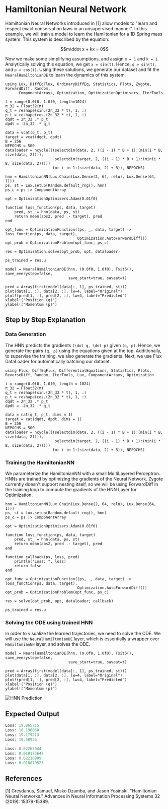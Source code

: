 # Hamiltonian Neural Network

Hamiltonian Neural Networks introduced in [1] allow models to "learn and respect exact conservation laws in an unsupervised manner". In this example, we will train a model to learn the Hamiltonian for a 1D Spring mass system. This system is described by the equation:

```math
m\ddot x + kx = 0
```

Now we make some simplifying assumptions, and assign ``m = 1`` and ``k = 1``. Analytically solving this equation, we get ``x = sin(t)``. Hence, ``q = sin(t)``, and ``p = cos(t)``. Using these solutions, we generate our dataset and fit the `NeuralHamiltonianDE` to learn the dynamics of this system.

```@example hamiltonian_cp
using Lux, DiffEqFlux, OrdinaryDiffEq, Statistics, Plots, Zygote, ForwardDiff, Random,
      ComponentArrays, Optimization, OptimizationOptimisers, IterTools

t = range(0.0f0, 1.0f0, length=1024)
π_32 = Float32(π)
q_t = reshape(sin.(2π_32 * t), 1, :)
p_t = reshape(cos.(2π_32 * t), 1, :)
dqdt = 2π_32 .* p_t
dpdt = -2π_32 .* q_t

data = vcat(q_t, p_t)
target = vcat(dqdt, dpdt)
B = 256
NEPOCHS = 500
dataloader = ncycle(((selectdim(data, 2, ((i - 1) * B + 1):(min(i * B, size(data, 2)))),
                      selectdim(target, 2, ((i - 1) * B + 1):(min(i * B, size(data, 2)))))
                     for i in 1:(size(data, 2) ÷ B)), NEPOCHS)

hnn = HamiltonianNN(Lux.Chain(Lux.Dense(2, 64, relu), Lux.Dense(64, 1)))
ps, st = Lux.setup(Random.default_rng(), hnn)
ps_c = ps |> ComponentArray

opt = OptimizationOptimisers.Adam(0.01f0)

function loss_function(ps, data, target)
    pred, st_ = hnn(data, ps, st)
    return mean(abs2, pred .- target), pred
end

opt_func = OptimizationFunction((ps, _, data, target) -> loss_function(ps, data, target),
                                Optimization.AutoForwardDiff())
opt_prob = OptimizationProblem(opt_func, ps_c)

res = Optimization.solve(opt_prob, opt, dataloader)

ps_trained = res.u

model = NeuralHamiltonianDE(hnn, (0.0f0, 1.0f0), Tsit5(), save_everystep=false,
                            save_start=true, saveat=t)

pred = Array(first(model(data[:, 1], ps_trained, st)))
plot(data[1, :], data[2, :], lw=4, label="Original")
plot!(pred[1, :], pred[2, :], lw=4, label="Predicted")
xlabel!("Position (q)")
ylabel!("Momentum (p)")
```

## Step by Step Explanation

### Data Generation

The HNN predicts the gradients ``(\dot q, \dot p)`` given ``(q, p)``. Hence, we generate the pairs ``(q, p)`` using the equations given at the top. Additionally, to supervise the training, we also generate the gradients. Next, we use Flux DataLoader for automatically batching our dataset.

```@example hamiltonian
using Flux, DiffEqFlux, DifferentialEquations, Statistics, Plots, ReverseDiff, Random, IterTools, Lux, ComponentArrays, Optimization

t = range(0.0f0, 1.0f0, length = 1024)
π_32 = Float32(π)
q_t = reshape(sin.(2π_32 * t), 1, :)
p_t = reshape(cos.(2π_32 * t), 1, :)
dqdt = 2π_32 .* p_t
dpdt = -2π_32 .* q_t

data = cat(q_t, p_t, dims = 1)
target = cat(dqdt, dpdt, dims = 1)
B = 256
NEPOCHS = 500
dataloader = ncycle(((selectdim(data, 2, ((i - 1) * B + 1):(min(i * B, size(data, 2)))),
                      selectdim(target, 2, ((i - 1) * B + 1):(min(i * B, size(data, 2)))))
                     for i in 1:(size(data, 2) ÷ B)), NEPOCHS)
```

### Training the HamiltonianNN

We parameterize the HamiltonianNN with a small MultiLayered Perceptron. HNNs are trained by optimizing the gradients of the Neural Network. Zygote currently doesn't support nesting itself, so we will be using ForwardDiff in the training loop to compute the gradients of the HNN Layer for Optimization.

```@example hamiltonian
hnn = HamiltonianNN(Lux.Chain(Lux.Dense(2, 64, relu), Lux.Dense(64, 1)))
ps, st = Lux.setup(Random.default_rng(), hnn)
ps_c = ps |> ComponentArray

opt = OptimizationOptimisers.Adam(0.01f0)

function loss_function(ps, data, target)
    pred, st_ = hnn(data, ps, st)
    return mean(abs2, pred .- target), pred
end

function callback(ps, loss, pred)
    println("Loss: ", loss)
    return false
end

opt_func = OptimizationFunction((ps, _, data, target) -> loss_function(ps, data, target),
                                Optimization.AutoForwardDiff())
opt_prob = OptimizationProblem(opt_func, ps_c)

res = solve(opt_prob, opt, dataloader; callback)

ps_trained = res.u
```

### Solving the ODE using trained HNN

In order to visualize the learned trajectories, we need to solve the ODE. We will use the `NeuralHamiltonianDE` layer, which is essentially a wrapper over `HamiltonianNN` layer, and solves the ODE.

```@example hamiltonian
model = NeuralHamiltonianDE(hnn, (0.0f0, 1.0f0), Tsit5(), save_everystep=false,
                            save_start=true, saveat=t)

pred = Array(first(model(data[:, 1], ps_trained, st)))
plot(data[1, :], data[2, :], lw=4, label="Original")
plot!(pred[1, :], pred[2, :], lw=4, label="Predicted")
xlabel!("Position (q)")
ylabel!("Momentum (p)")
```

![HNN Prediction](https://user-images.githubusercontent.com/30564094/88309081-7cd76480-cd2b-11ea-981b-9cb86b153414.png)

## Expected Output

```julia
Loss: 19.865715
Loss: 18.196068
Loss: 19.179213
Loss: 19.58956
⋮
Loss: 0.02267044
Loss: 0.019175647
Loss: 0.02218909
Loss: 0.018870523
```

## References

[1] Greydanus, Samuel, Misko Dzamba, and Jason Yosinski. "Hamiltonian Neural Networks." Advances in Neural Information Processing Systems 32 (2019): 15379-15389.
